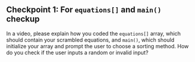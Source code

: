 ## Checkpoint 1: For `equations[]` and `main()` checkup

In a video, please explain how you coded the `equations[]` array, which should contain your scrambled equations, and `main()`, which should initialize your array and prompt the user to choose a sorting method. How do you check if the user inputs a random or invalid input?